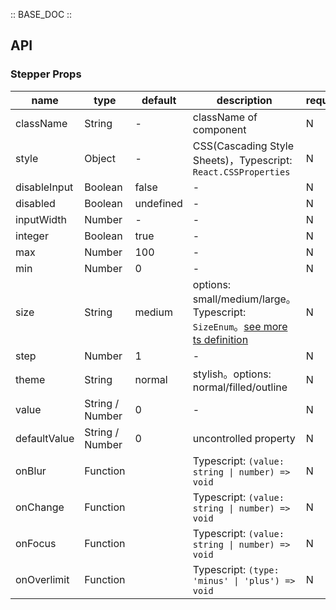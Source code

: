 :: BASE_DOC ::

## API

### Stepper Props

name | type | default | description | required
-- | -- | -- | -- | --
className | String | - | className of component | N
style | Object | - | CSS(Cascading Style Sheets)，Typescript: `React.CSSProperties` | N
disableInput | Boolean | false | \- | N
disabled | Boolean | undefined | \- | N
inputWidth | Number | - | \- | N
integer | Boolean | true | \- | N
max | Number | 100 | \- | N
min | Number | 0 | \- | N
size | String | medium | options: small/medium/large。Typescript: `SizeEnum`。[see more ts definition](https://github.com/Tencent/tdesign-mobile-react/blob/develop/src/common.ts) | N
step | Number | 1 | \- | N
theme | String | normal | stylish。options: normal/filled/outline | N
value | String / Number | 0 | \- | N
defaultValue | String / Number | 0 | uncontrolled property | N
onBlur | Function |  | Typescript: `(value: string \| number) => void`<br/> | N
onChange | Function |  | Typescript: `(value: string \| number) => void`<br/> | N
onFocus | Function |  | Typescript: `(value: string \| number) => void`<br/> | N
onOverlimit | Function |  | Typescript: `(type: 'minus' \| 'plus') => void`<br/> | N

